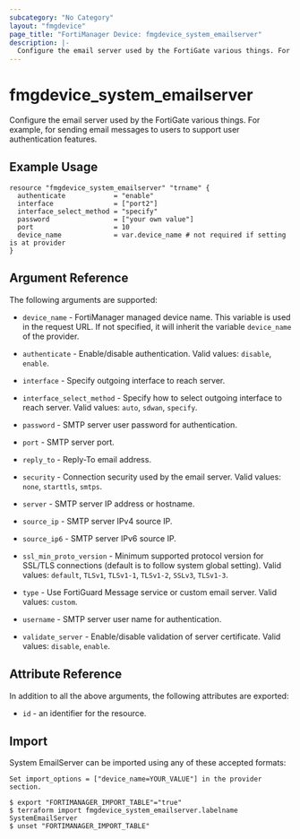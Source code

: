 ```yaml
---
subcategory: "No Category"
layout: "fmgdevice"
page_title: "FortiManager Device: fmgdevice_system_emailserver"
description: |-
  Configure the email server used by the FortiGate various things. For example, for sending email messages to users to support user authentication features.
---
```


# fmgdevice_system_emailserver
Configure the email server used by the FortiGate various things. For example, for sending email messages to users to support user authentication features.

## Example Usage

```hcl
resource "fmgdevice_system_emailserver" "trname" {
  authenticate            = "enable"
  interface               = ["port2"]
  interface_select_method = "specify"
  password                = ["your own value"]
  port                    = 10
  device_name             = var.device_name # not required if setting is at provider
}
```

## Argument Reference


The following arguments are supported:

* `device_name` - FortiManager managed device name. This variable is used in the request URL. If not specified, it will inherit the variable `device_name` of the provider.

* `authenticate` - Enable/disable authentication. Valid values: `disable`, `enable`.

* `interface` - Specify outgoing interface to reach server.
* `interface_select_method` - Specify how to select outgoing interface to reach server. Valid values: `auto`, `sdwan`, `specify`.

* `password` - SMTP server user password for authentication.
* `port` - SMTP server port.
* `reply_to` - Reply-To email address.
* `security` - Connection security used by the email server. Valid values: `none`, `starttls`, `smtps`.

* `server` - SMTP server IP address or hostname.
* `source_ip` - SMTP server IPv4 source IP.
* `source_ip6` - SMTP server IPv6 source IP.
* `ssl_min_proto_version` - Minimum supported protocol version for SSL/TLS connections (default is to follow system global setting). Valid values: `default`, `TLSv1`, `TLSv1-1`, `TLSv1-2`, `SSLv3`, `TLSv1-3`.

* `type` - Use FortiGuard Message service or custom email server. Valid values: `custom`.

* `username` - SMTP server user name for authentication.
* `validate_server` - Enable/disable validation of server certificate. Valid values: `disable`, `enable`.



## Attribute Reference

In addition to all the above arguments, the following attributes are exported:
* `id` - an identifier for the resource.

## Import

System EmailServer can be imported using any of these accepted formats:
```
Set import_options = ["device_name=YOUR_VALUE"] in the provider section.

$ export "FORTIMANAGER_IMPORT_TABLE"="true"
$ terraform import fmgdevice_system_emailserver.labelname SystemEmailServer
$ unset "FORTIMANAGER_IMPORT_TABLE"
```

